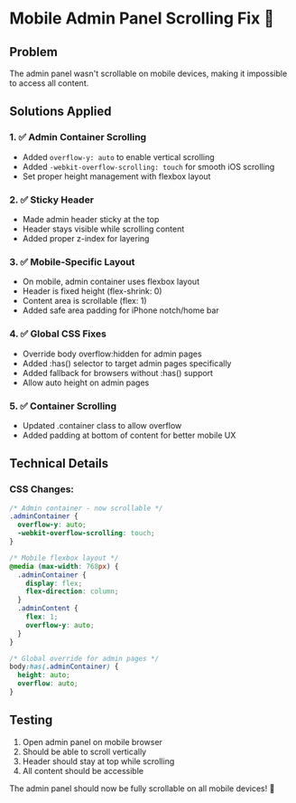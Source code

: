 # Mobile Admin Panel Scrolling Fix 📱

## Problem
The admin panel wasn't scrollable on mobile devices, making it impossible to access all content.

## Solutions Applied

### 1. ✅ Admin Container Scrolling
- Added `overflow-y: auto` to enable vertical scrolling
- Added `-webkit-overflow-scrolling: touch` for smooth iOS scrolling
- Set proper height management with flexbox layout

### 2. ✅ Sticky Header
- Made admin header sticky at the top
- Header stays visible while scrolling content
- Added proper z-index for layering

### 3. ✅ Mobile-Specific Layout
- On mobile, admin container uses flexbox layout
- Header is fixed height (flex-shrink: 0)
- Content area is scrollable (flex: 1)
- Added safe area padding for iPhone notch/home bar

### 4. ✅ Global CSS Fixes
- Override body overflow:hidden for admin pages
- Added :has() selector to target admin pages specifically
- Added fallback for browsers without :has() support
- Allow auto height on admin pages

### 5. ✅ Container Scrolling
- Updated .container class to allow overflow
- Added padding at bottom of content for better mobile UX

## Technical Details

### CSS Changes:
```css
/* Admin container - now scrollable */
.adminContainer {
  overflow-y: auto;
  -webkit-overflow-scrolling: touch;
}

/* Mobile flexbox layout */
@media (max-width: 768px) {
  .adminContainer {
    display: flex;
    flex-direction: column;
  }
  .adminContent {
    flex: 1;
    overflow-y: auto;
  }
}

/* Global override for admin pages */
body:has(.adminContainer) {
  height: auto;
  overflow: auto;
}
```

## Testing
1. Open admin panel on mobile browser
2. Should be able to scroll vertically
3. Header should stay at top while scrolling
4. All content should be accessible

The admin panel should now be fully scrollable on all mobile devices! 🎉
